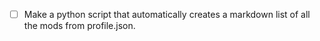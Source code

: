- [ ] Make a python script that automatically creates a markdown list of all the mods from profile.json.
